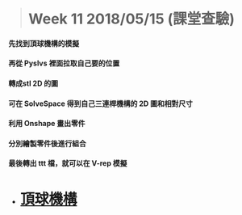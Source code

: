 > # Week 11 2018/05/15 \(課堂查驗\)

#### 先找到頂球機構的模擬

#### 再從 Pyslvs 裡面拉取自己要的位置

#### 轉成stl 2D 的圖

#### 可在 SolveSpace 得到自己三連桿機構的 2D 圖和相對尺寸

#### 利用 Onshape 畫出零件

#### 分別繪製零件後進行組合

#### 最後轉出 ttt 檔，就可以在 V-rep 模擬

* # [頂球機構](https://legacy.gitbook.com/book/ball/cd2018/edit#/edit/master/week-11/40523105.md?_k=512d1i)
